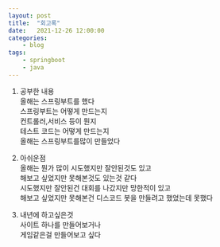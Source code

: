 ```yaml
---
layout: post
title:	"회고록"
date:	2021-12-26 12:00:00
categories:
    - blog
tags:
    - springboot
    - java
---
```


1. 공부한 내용   
올해는 스프링부트를 했다   
스프링부트는 어떻게 만드는지   
컨트롤러,서비스 등이 뭔지   
테스트 코드는 어떻게 만드는지   
올해는 스프링부트를많이 만들었다   
   

2. 아쉬운점   
올해는 뭔가 많이 시도했지만 잘안된것도 있고   
해보고 싶었지만 못해본것도 있는것 같다   
시도했지만 잘안된건 대회를 나갔지만 망한적이 있고   
해보고 싶었지만 못해본건 디스코드 봇을 만들려고 했었는데 못했다   

3. 내년에 하고싶은것   
사이트 하나를 만들어보거나   
게임같은걸 만들어보고 싶다   


